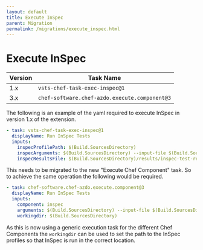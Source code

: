 ```yaml
---
layout: default
title: Execute InSpec
parent: Migration
permalink: /migrations/execute_inspec.html
---
```


# Execute InSpec

| Version | Task Name |
|---|---|
| 1.x | `vsts-chef-task-exec-inspec@1` |
| 3.x | `chef-software.chef-azdo.execute.component@3` | 

The following is an example of the yaml required to execute InSpec in version 1.x of the extension.

```yaml
- task: vsts-chef-task-exec-inspec@1
  displayName: Run InSpec Tests
  inputs:
    inspecProfilePath: $(Build.SourcesDirectory)
    inspecArguments: $(Build.SourcesDirectory) --input-file $(Build.SourcesDirectory)/attributes.yml -t docker://$(DOCKER_CONTAINER_ID)
    inspecResultsFile: $(Build.SourcesDirectory)/results/inspec-test-results.xml
```

This needs to be migrated to the new "Execute Chef Component" task. So to achieve the same operation the following would be required.

```yaml
- task: chef-software.chef-azdo.execute.component@3
  displayName: Run InSpec Tests
  inputs:
    component: inspec
    arguments: $(Build.SourcesDirectory) --input-file $(Build.SourcesDirectory)/attributes.yml -t docker://$(DOCKER_CONTAINER_ID) --reporter cli junit:$(Build.SourcesDirectory)/results/inspec-test-results.xml
    workingdir: $(Build.SourcesDirectory)
```

As this is now using a generic execution task for the different Chef Components the `workingdir` can be used to set the path to the InSpec profiles so that InSpec is run in the correct location.